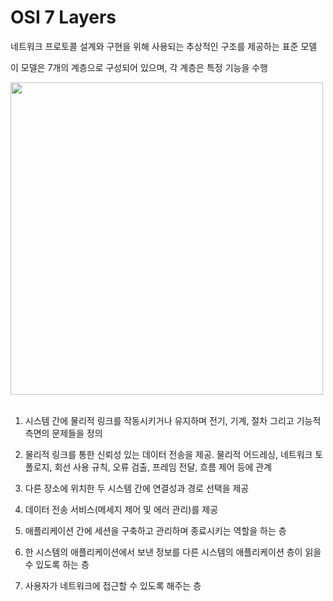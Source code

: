 # OSI 7 Layers

  네트워크 프로토콜 설계와 구현을 위해 사용되는 추상적인 구조를 제공하는 표준 모델
  
  이 모델은 7개의 계층으로 구성되어 있으며, 각 계층은 특정 기능을 수행

  <img src="https://github.com/yeoseojeong/Kyungshin-SW-Camp/assets/121150215/0d7f7428-e02e-41f2-be12-2332106d8958" width=500>


<br>


<br>

1. 시스템 간에 물리적 링크를 작동시키거나 유지하며 전기, 기계, 절차 그리고 기능적 측면의 문제들을 정의

2. 물리적 링크를 통한 신뢰성 있는 데이터 전송을 제공. 물리적 어드레싱, 네트워크 토폴로지, 회선 사용 규칙, 오류 검출, 프레임 전달, 흐름 제어 등에 관계

3.  다른 장소에 위치한 두 시스템 간에 연결성과 경로 선택을 제공

4.  데이터 전송 서비스(메세지 제어 및 에러 관리)를 제공

5.  애플리케이션 간에 세션을 구축하고 관리하며 종료시키는 역할을 하는 층

6.  한 시스템의 애플리케이션에서 보낸 정보를 다른 시스템의 애플리케이션 층이 읽을 수 있도록 하는 층

7.  사용자가 네트워크에 접근할 수 있도록 해주는 층

   
  

